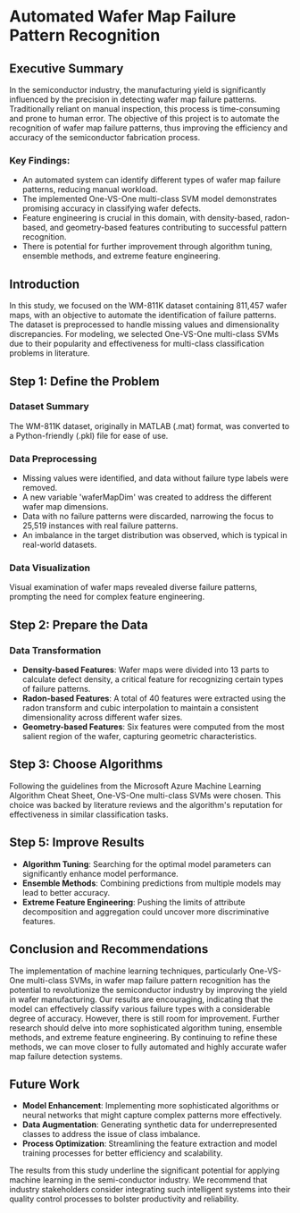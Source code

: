 # Automated Wafer Map Failure Pattern Recognition

## Executive Summary
In the semiconductor industry, the manufacturing yield is significantly influenced by the precision in detecting wafer map failure patterns. Traditionally reliant on manual inspection, this process is time-consuming and prone to human error. The objective of this project is to automate the recognition of wafer map failure patterns, thus improving the efficiency and accuracy of the semiconductor fabrication process.

### Key Findings:

- An automated system can identify different types of wafer map failure patterns, reducing manual workload.
- The implemented One-VS-One multi-class SVM model demonstrates promising accuracy in classifying wafer defects.
- Feature engineering is crucial in this domain, with density-based, radon-based, and geometry-based features contributing to successful pattern recognition.
- There is potential for further improvement through algorithm tuning, ensemble methods, and extreme feature engineering.

## Introduction

In this study, we focused on the WM-811K dataset containing 811,457 wafer maps, with an objective to automate the identification of failure patterns. The dataset is preprocessed to handle missing values and dimensionality discrepancies. For modeling, we selected One-VS-One multi-class SVMs due to their popularity and effectiveness for multi-class classification problems in literature.

## Step 1: Define the Problem

### Dataset Summary
The WM-811K dataset, originally in MATLAB (.mat) format, was converted to a Python-friendly (.pkl) file for ease of use.

### Data Preprocessing
- Missing values were identified, and data without failure type labels were removed.
- A new variable 'waferMapDim' was created to address the different wafer map dimensions.
- Data with no failure patterns were discarded, narrowing the focus to 25,519 instances with real failure patterns.
- An imbalance in the target distribution was observed, which is typical in real-world datasets.

### Data Visualization
Visual examination of wafer maps revealed diverse failure patterns, prompting the need for complex feature engineering.

## Step 2: Prepare the Data

### Data Transformation
- **Density-based Features**: Wafer maps were divided into 13 parts to calculate defect density, a critical feature for recognizing certain types of failure patterns.
- **Radon-based Features**: A total of 40 features were extracted using the radon transform and cubic interpolation to maintain a consistent dimensionality across different wafer sizes.
- **Geometry-based Features**: Six features were computed from the most salient region of the wafer, capturing geometric characteristics.

## Step 3: Choose Algorithms

Following the guidelines from the Microsoft Azure Machine Learning Algorithm Cheat Sheet, One-VS-One multi-class SVMs were chosen. This choice was backed by literature reviews and the algorithm's reputation for effectiveness in similar classification tasks.


## Step 5: Improve Results

- **Algorithm Tuning**: Searching for the optimal model parameters can significantly enhance model performance.
- **Ensemble Methods**: Combining predictions from multiple models may lead to better accuracy.
- **Extreme Feature Engineering**: Pushing the limits of attribute decomposition and aggregation could uncover more discriminative features.

## Conclusion and Recommendations

The implementation of machine learning techniques, particularly One-VS-One multi-class SVMs, in wafer map failure pattern recognition has the potential to revolutionize the semiconductor industry by improving the yield in wafer manufacturing. Our results are encouraging, indicating that the model can effectively classify various failure types with a considerable degree of accuracy. However, there is still room for improvement. Further research should delve into more sophisticated algorithm tuning, ensemble methods, and extreme feature engineering. By continuing to refine these methods, we can move closer to fully automated and highly accurate wafer map failure detection systems.

## Future Work

- **Model Enhancement**: Implementing more sophisticated algorithms or neural networks that might capture complex patterns more effectively.
- **Data Augmentation**: Generating synthetic data for underrepresented classes to address the issue of class imbalance.
- **Process Optimization**: Streamlining the feature extraction and model training processes for better efficiency and scalability.

The results from this study underline the significant potential for applying machine learning in the semi-conductor industry. We recommend that industry stakeholders consider integrating such intelligent systems into their quality control processes to bolster productivity and reliability.
